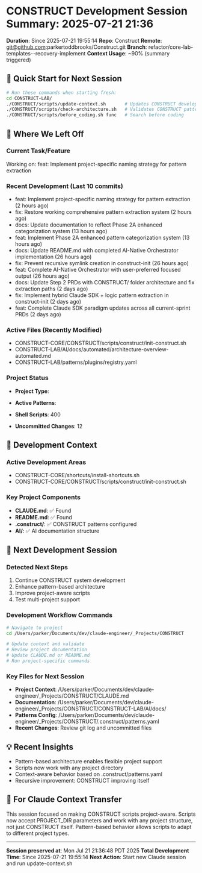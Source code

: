 # CONSTRUCT Development Session Summary: 2025-07-21 21:36
**Duration**: Since 2025-07-21 19:55:14
**Repo**: Construct
**Remote**: git@github.com:parkertoddbrooks/Construct.git
**Branch**: refactor/core-lab-templates--recovery-implement
**Context Usage**: ~90% (summary triggered)

## 🎯 Quick Start for Next Session
```bash
# Run these commands when starting fresh:
cd CONSTRUCT-LAB/
./CONSTRUCT/scripts/update-context.sh       # Updates CONSTRUCT development context
./CONSTRUCT/scripts/check-architecture.sh   # Validates CONSTRUCT patterns
./CONSTRUCT/scripts/before_coding.sh func   # Search before coding
```

## 📍 Where We Left Off

### Current Task/Feature
Working on: feat: Implement project-specific naming strategy for pattern extraction

### Recent Development (Last 10 commits)
- feat: Implement project-specific naming strategy for pattern extraction (2 hours ago)
- fix: Restore working comprehensive pattern extraction system (2 hours ago)
- docs: Update documentation to reflect Phase 2A enhanced categorization system (13 hours ago)
- feat: Implement Phase 2A enhanced pattern categorization system (13 hours ago)
- docs: Update README.md with completed AI-Native Orchestrator implementation (26 hours ago)
- fix: Prevent recursive symlink creation in construct-init (26 hours ago)
- feat: Complete AI-Native Orchestrator with user-preferred focused output (26 hours ago)
- docs: Update Step 2 PRDs with CONSTRUCT/ folder architecture and fix extraction paths (2 days ago)
- fix: Implement hybrid Claude SDK + logic pattern extraction in construct-init (2 days ago)
- feat: Complete Claude SDK paradigm updates across all current-sprint PRDs (2 days ago)

### Active Files (Recently Modified)
- CONSTRUCT-CORE/CONSTRUCT/scripts/construct/init-construct.sh
- CONSTRUCT-LAB/AI/docs/automated/architecture-overview-automated.md
- CONSTRUCT-LAB/patterns/plugins/registry.yaml

### Project Status
- **Project Type**: 
- **Active Patterns**: 
- **Shell Scripts**:      400



- **Uncommitted Changes**:       12

## 🔧 Development Context

### Active Development Areas
- CONSTRUCT-CORE/shortcuts/install-shortcuts.sh
- CONSTRUCT-CORE/CONSTRUCT/scripts/construct/init-construct.sh

### Key Project Components
- **CLAUDE.md**: ✅ Found
- **README.md**: ✅ Found
- **.construct/**: ✅ CONSTRUCT patterns configured
- **AI/**: ✅ AI documentation structure

## 🚀 Next Development Session

### Detected Next Steps
1. Continue CONSTRUCT system development
2. Enhance pattern-based architecture
3. Improve project-aware scripts
4. Test multi-project support

### Development Workflow Commands
```bash
# Navigate to project
cd /Users/parker/Documents/dev/claude-engineer/_Projects/CONSTRUCT

# Update context and validate
# Review project documentation
# Update CLAUDE.md or README.md
# Run project-specific commands
```

### Key Files for Next Session
- **Project Context**: /Users/parker/Documents/dev/claude-engineer/_Projects/CONSTRUCT/CLAUDE.md
- **Documentation**: /Users/parker/Documents/dev/claude-engineer/_Projects/CONSTRUCT/CONSTRUCT-LAB/AI/docs/
- **Patterns Config**: /Users/parker/Documents/dev/claude-engineer/_Projects/CONSTRUCT/.construct/patterns.yaml
- **Recent Changes**: Review git log and uncommitted files

## 💡 Recent Insights
- Pattern-based architecture enables flexible project support
- Scripts now work with any project directory
- Context-aware behavior based on .construct/patterns.yaml
- Recursive improvement: CONSTRUCT improving itself

## 🤖 For Claude Context Transfer
This session focused on making CONSTRUCT scripts project-aware. Scripts now accept PROJECT_DIR parameters and work with any project structure, not just CONSTRUCT itself. Pattern-based behavior allows scripts to adapt to different project types.

---
**Session preserved at**: Mon Jul 21 21:36:48 PDT 2025
**Total Development Time**: Since 2025-07-21 19:55:14
**Next Action**: Start new Claude session and run update-context.sh
